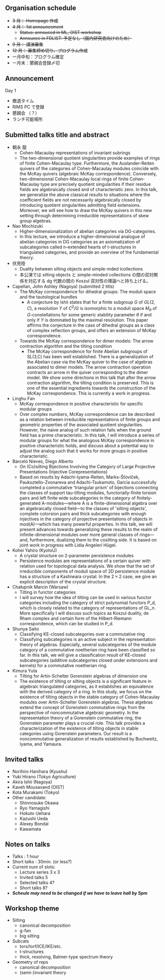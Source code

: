 ## Organisation schedule

-   ~~3 月： Homepage 作成~~
-   ~~4 月： 1st announcement~~
    -   ~~Status: annouced in ML, OIST workshop~~
    -   ~~Announce in FDLIST: 予定なし（国内研究者向けのため）~~
-   ~~9 月： 講演募集~~
-   ~~12 月： 募集締め切り、プログラム作成~~
-   一月中旬：プログラム確定
-   一月末：懇親会登録〆切

## Announcement

Day 1

-   撤退タイム
-   RIMS PC で登録
-   懇親会 （？）
-   ランチ可能場所

## Submitted talks title and abstract

-   朝永 龍
    -   Cohen-Macaulay representations of invariant subrings
    -   The two-dimensional quotient singularities provide examples of rings of finite Cohen-Macaulay type. Furthermore, the Auslander-Reiten quivers of the categories of Cohen-Macaulay modules coincide with the McKay quivers (algebraic McKay correspondence). Conversely, two-dimensional Cohen-Macaulay local rings of finite Cohen-Macaulay type are precisely quotient singularities if their residue fields are algebraically closed and of characteristic zero. In this talk, we generalize the above classical results to situations where the coefficient fields are not necessarily algebraically closed by introducing quotient singularities admitting field extensions. Moreover, we will see how to draw the McKay quivers in this new setting through determining irreducible representations of skew group algebras.
-   Nao Mochizuki
    -   Higher-dimensionalization of abelian categories via DG-categories.
    -   In this lecture, we introduce a higher-dimensional analogue of abelian categories in DG categories as an axiomatization of subcategories called n-extended hearts of t-structures in triangulated categories, and provide an overview of the fundamental theory.
-   伏見陸
    -   Duality between silting objects and simple-mded icollections
    -   本公演では silting objects と simple-minded collections の間の双対関係を対応する dg 代数の間の Koszul 双対性の理論へと持ち上げる。
-   Capellan, John Ashley (Nagoya) (submitted 2 titls)
    -   The McKay correspondence for dihedral groups: The moduli space and
        the tautological bundles
        -   A conjecture by Ishii states that for a finite subgroup $G$ of $GL(2,C)$, a resolution $Y$ of $C^2/G$ is isomorphic to a
            moduli space $M_{\theta}$ of $G$-constellations for some
            generic stability parameter $\theta$ if and only if $Y$ is dominated by
            the maximal resolution. This paper affirms the conjecture in the case of
            dihedral groups as a class of complex reflection groups, and offers an
            extension of McKay correspondence.
    -   Towards the McKay correspondence for dimer models: The arrow
        contraction algorithm and the tilting condition
        -   The McKay correspondence for finite Abelian subgroups of
            SL(3,C) has been well established. There is a generalization
            of the Abelian case via the McKay quiver to the case of algebras
            associated to dimer models. The arrow contraction operation contracts an
            arrow in the quiver corresponding to the dimer model. We show some
            directions in this talk that after the arrow contraction algorithm, the
            tilting condition is preserved. This is one of the essential ingredients
            towards the construction of the McKay correspondence. This is currently
            a work in progress.
-   Linghu Fan
    -   McKay correspondence in positive characteristic for specific modular groups
    -   Over complex numbers, McKay correspondence can be described as a relation between irreducible representations of finite groups and geometric properties of the associated quotient singularities. However, the naive analog of such relation fails when the ground field has a prime characteristic. In this talk, I will introduce a series of modular groups for what the analogous McKay correspondence in positive characteristic holds, and discuss about a potential way to adjust the analog such that it works for more groups in positive characteristic.
-   Barceló Nieves, Diego Alberto
    -   On (Co)silting Bijections Involving the Category of Large Projective Presentations (Injective Corepresentations)
    -   Based on results by Adachi-Iyama-Reiten, Marks-Šťovíček, Pauksztello-Zvonareva and Adachi-Tsukamoto, García successfully completed a commutative 'triangular prism' of bijections connecting the classes of support tau-tilting modules, functorially-finite torsion pairs and left finite wide subcategories in the category of finitely-generated A-modules—where A is a finite-dimensional algebra over an algebraically closed field—to the classes of 'silting objects', complete cotorsion pairs and thick subcategories with enough injectives in the category of projective presentations of objects in mod(A)—which has many powerful properties. In this talk, we will present advances towards generalizing these results to the realm of infinite-dimensional modules over more general classes of rings—and, furthermore, dualizing them to the cosilting side. It is based on joint work in progress with Lidia Angeleri Hügel.
-   Kohei Yahiro (KyotoU)
    -   A crystal structure on 2-parameter persistence modules
    -   Persistence modules are representations of a certain quiver with relation used for topological data analysis. We show that the set of irreducible components of moduli space of 2D persistence module has a structure of a Kashiwara crystal. In the $2 \times 2$ case, we give an explicit description of the crystal structure.
-   Chałupnik Marcin (Warsaw)
    -   Tilting in functor categories
    -   I will survey how the idea of tilting can be used in various functor categories including the category of strict polynomial functors P_d, which is closely related to the category of representations of GL_n. More specifically I will discuss such topics as Koszul duality, de Rham complex and certain form of the Hilbert-Riemann correspondence, which can be studied in P_d.
-   Shunya Saito
    -   Classifying KE-closed subcategories over a commutative ring
    -   Classifying subcategories is an active subject in the representation theory of algebras. Especially, several subcategories of the module category of a commutative noetherian ring have been classified so far. In this talk, we will give a classification result of KE-closed subcategories (additive subcategories closed under extensions and kernels) for a commutative noetherian ring.
-   Kimura Yuta
    -   Tilting for Artin-Schelter Gorenstein algebras of dimension one
    -   The existence of tilting or silting objects is a significant feature in algebraic triangulated categories, as it establishes an equivalence with the derived category of a ring. In this study, we focus on the existence of tilting objects in the stable category of Cohen-Macaulay modules over Artin-Schelter Gorenstein algebras. These algebras extend the concept of Gorenstein commutative rings from the perspective of noncommutative algebraic geometry. In the representation theory of a Gorenstein commutative ring, the Gorenstein parameter plays a crucial role. This talk provides a characterization of the existence of tilting objects in stable categories using Gorenstein parameters. Our result is a noncommutative generalization of results established by Buchweitz, Iyama, and Yamaura.

## Invited talks

-   Norihiro Hanihara (Kyushu)
-   Yuki Hirano (Tokyo Agriculture)
-   Akira Ishii (Nagoya)
-   Kaveh Mousavand (OIST)
-   Kota Murakami (Tokyo)
-   Other candidate:
    -   Shinnosuke Okawa
    -   Ryo Yamagishi
    -   Hokuto Uehara
    -   Kazushi Ueda
    -   Alexey Bondal
    -   Kawamata

## Notes on talks

-   Talks : 1 hour
-   Short talks : 30min. (or less?)
-   Current num of slots:
    -   Lecture series 3 x 3
    -   Invited talks 5
    -   Selected talks 4?
    -   Short talks 8?
-   **_Scheule may need to be changed if we have to leave hall by 5pm_**

## Workshop theme

-   Silting
    -   canonical decomposition
    -   g-fan
    -   big silting
-   Subcats
    -   tors/torf/ICE/IKE/etc.
    -   t-structures
    -   thick, resolving, Balmer-type spectrum theory
-   Geometry of reps
    -   canonical decomposition
    -   (semi-)invariant theory
